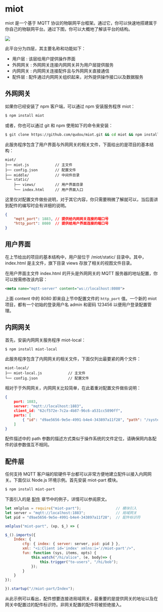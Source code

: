 # miot

miot 是一个基于 MQTT 协议的物联网平台框架。通过它，你可以快速地搭建属于你自己的物联网平台。通过下图，你可以大概地了解该平台的结构。

<img src="https://xmlplus.cn/img/miot-framework.png" class="img-responsive"/>

此平台分为四层，其主要名称和功能如下：

- 用户层 : 该层给用户提供操作界面
- 外网网关 : 外网网关连接内网网关并为用户层提供服务
- 内网网关 : 内网网关连接配件且与外网网关直接通信
- 配件层 : 配件通过内网网关组织起来，对外提供操作接口以及数据服务

## 外网网关

如果你已经安装了 npm 客户端，可以通过 npm 安装服务程序 miot：

```bash
$ npm install miot
```

或者，你也可以通过 git 和 npm 使用如下的命令来安装：

```bash
$ git clone https://github.com/qudou/miot.git && cd miot && npm install
```

此服务程序包含了用户界面与外网网关的相关文件，下面给出的是项目的基本结构：

```
miot/
├── miot.js            // 主文件
├── config.json        // 配置文件
├── middle/            // 中间件目录
└── static/
    ├── views/         // 用户界面目录
    └── index.html     // 用户界面入口
```

这里仅对配置文件做些说明，对于其它内容，你只需要稍微了解就可以，当后面讲到配件的编写时会有详细的说明。

```json
{
    "mqtt_port": 1883, // 提供给内网网关连接的端口号
    "http_port": 8080  // 提供给用户界面连接的端口号
}
```

## 用户界面

在上节给出的项目的基本结构中，用户层位于 /miot/static/ 目录中。其中，index.html 是主文件，旗下目录 views 存放了相关的视图文件目录。

在用户界面主文件 index.html 的开头是外网网关的 MQTT 服务器的地址配置，你可以按需修改该内容：

```xml
<meta name="mqtt-server" content="ws://localhost:8080">
```

上面 content 中的 8080 即来自上节中配置文件的 `http_port` 值。一个新的 miot 项目，都有一个初始的登录用户名 admin 和密码 123456 以便用户登录配置管理。

## 内网网关

首先，安装内网网关服务程序 miot-local：

```bash
$ npm install miot-local
```

此服务程序包含了内网网关的相关文件，下面仅列出最要紧的两个文件：

```
miot-local/
├── miot-local.js            // 主文件
└── config.json              // 配置文件
```

相对于于外网网关，内网网关比较简单，在此着重对配置文件做些说明：

```json
{
    port: 1883,                                                             // 提供给内网配件的连接端口
    server: "mqtt://localhost:1883",                                        // 连接到的外网网关的服务地址
    client_id: "62cf572e-7c2a-4b87-96c6-a531cc5890ff",                      // 连接到外网网关的客户端标识符
    parts: [                                                                // 连接到内网网关的配件列表
        { "id": "d9ae5656-9e5e-4991-b4e4-343897a11f28", "path": "/system" }
    ]
}
```

配件描述中的 path 参数的描述方式类似于操作系统的文件定位，请确保网内各配件的该参数值互不相同。

## 配件层

任何支持 MQTT 客户端的软硬件平台都可以非常方便地建立配件以接入内网网关。下面仅以 Node.js 环境示例。首先安装 miot-part 模块。

```bash
$ npm install miot-part
```

下面引入的是 [配件](/miot#配件) 章节中的例子，详情可以参阅原文。

```js
let xmlplus = require("miot-part");                // 模块引入
let server = "mqtt://localhost:1883";              // 局域网关
let pid = "d9ae5656-9e5e-4991-b4e4-343897a11f28";  // 配件标识符

xmlplus("miot-part", (xp, $_) => {

$_().imports({
    Index: {
        cfg: { index: { server: server, pid: pid } },
        xml: "<i:Client id='index' xmlns:i='//miot-part'/>",
        fun: function (sys, items, opts) {
            this.watch("/hi/alice", (e, body)=> {
                this.trigger("to-users", "/hi/bob");
            });
        }
    }
});

}).startup("//miot-part/Index");
```

从此示例可以看出，配件想要连接进局域网关，最重要的是提供网关的地址以及在网关中配置过的配件标识符。非网关配置的配件将被拒绝接入。